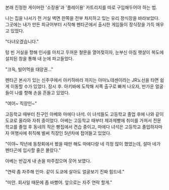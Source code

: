 본래 진정한 게이머란 '소장용'과 '플레이용' 카트리지를 따로 구입해두어야 하는 법. 

나는 집을 나서기 전 거실 벽면 한쪽을 전부 차지하고 있는 유리 장식장을 바라보았다. 
그곳에는 내가 만든 피규어부터 시작해 펜타곤에서 출시한 게임들이 장식장을 가득 매우고 있었다. 

"다녀오겠습니다." 

텅 빈 거실을 향해 인사를 마치고 두꺼운 철문을 열어젖히자, 눈부신 아침 햇살이 복도에 설치된 창을 통해 내 눈에 파고들었다. 

"크윽, 빌어먹을 태양권..." 

펜타곤 본사가 있는 신주쿠에서 아키하바라 까지는 야마노테센이라는 JR노선을 타면 쉽게 이동할 수가 있었다. 
잠시 후. 아키바에 도착해 서쪽 출구로 빠져 나오자, 반가운 얼굴들이 나를 향해 손을 흔들고 있었다. 

"여어~ 직장인~" 

고등학교 때부터 친구인 아베와 마에다 녀석. 이 녀석들도 고등학교 졸업 후에 나와 같이 도쿄로 올라와 자취 중이었다. 
아베는 고등학교 때부터 제과제빵에 취미를 가져서 전문학교를 졸업 후 동네의 작은 빵집에서 견습 중이고, 마에다 녀석은 고등학교 졸업하자마자 여행사에 취직해 벌써 직장인 5년차에 접어들고 있었다. 

"이야~ 작년에 동창회에서 봤을 때만 해도 마에다랑 네 걱정 많이 했었는데, 설마 네가 펜타곤에 입사할 줄은 몰랐다." 

아베는 반갑게 내 손을 마주잡으며 웃어 보였다. 

"연락 좀 자주해 인마. 같이 도쿄에 살아도 얼굴보기 진짜 힘드네." 

"미안. 회사일 때문에 좀 바빴어. 앞으로는 자주 연락 할게." 